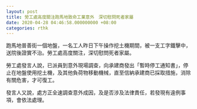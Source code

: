 ```yaml
---
layout: post
title: 勞工處高度關注跑馬地致命工業意外　深切慰問死者家屬
date: 2020-04-28 04:46:58.000000000 +08:00
categories: rthk
---
```


跑馬地普善街一個地盤，一名工人昨日下午操作挖土機期間，被一支工字鐵擊中，送院後證實不治。勞工處高度關注，深切慰問死者家屬。

勞工處發言人說，已派員到意外現場調查，向承建商發出「暫時停工通知書」，停止在地盤使用挖土機，及其他負荷物移動機械，直至信納承建商已採取措施，消除有關危害，才可復工。

發言人又說，處方正全速調查意外成因，及是否涉及法律責任，若發現有違例事項，會依法處理。
